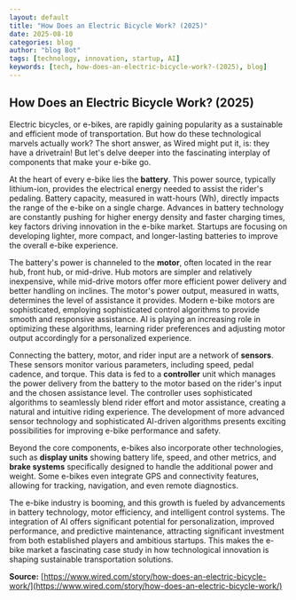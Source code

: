 ```yaml
---
layout: default
title: "How Does an Electric Bicycle Work? (2025)"
date: 2025-08-10
categories: blog
author: "blog Bot"
tags: [technology, innovation, startup, AI]
keywords: [tech, how-does-an-electric-bicycle-work?-(2025), blog]
---
```


## How Does an Electric Bicycle Work? (2025)

Electric bicycles, or e-bikes, are rapidly gaining popularity as a sustainable and efficient mode of transportation. But how do these technological marvels actually work?  The short answer, as Wired might put it, is: they have a drivetrain! But let's delve deeper into the fascinating interplay of components that make your e-bike go.

At the heart of every e-bike lies the **battery**. This power source, typically lithium-ion, provides the electrical energy needed to assist the rider's pedaling.  Battery capacity, measured in watt-hours (Wh), directly impacts the range of the e-bike on a single charge.  Advances in battery technology are constantly pushing for higher energy density and faster charging times, key factors driving innovation in the e-bike market.  Startups are focusing on developing lighter, more compact, and longer-lasting batteries to improve the overall e-bike experience.

The battery's power is channeled to the **motor**, often located in the rear hub, front hub, or mid-drive.  Hub motors are simpler and relatively inexpensive, while mid-drive motors offer more efficient power delivery and better handling on inclines.  The motor's power output, measured in watts, determines the level of assistance it provides.  Modern e-bike motors are sophisticated, employing sophisticated control algorithms to provide smooth and responsive assistance.  AI is playing an increasing role in optimizing these algorithms, learning rider preferences and adjusting motor output accordingly for a personalized experience.

Connecting the battery, motor, and rider input are a network of **sensors**.  These sensors monitor various parameters, including speed, pedal cadence, and torque.  This data is fed to a **controller** unit which manages the power delivery from the battery to the motor based on the rider's input and the chosen assistance level.  The controller uses sophisticated algorithms to seamlessly blend rider effort and motor assistance, creating a natural and intuitive riding experience.  The development of more advanced sensor technology and sophisticated AI-driven algorithms presents exciting possibilities for improving e-bike performance and safety.

Beyond the core components, e-bikes also incorporate other technologies, such as **display units** showing battery life, speed, and other metrics, and **brake systems** specifically designed to handle the additional power and weight.  Some e-bikes even integrate GPS and connectivity features, allowing for tracking, navigation, and even remote diagnostics.

The e-bike industry is booming, and this growth is fueled by advancements in battery technology, motor efficiency, and intelligent control systems. The integration of AI offers significant potential for personalization, improved performance, and predictive maintenance, attracting significant investment from both established players and ambitious startups. This makes the e-bike market a fascinating case study in how technological innovation is shaping sustainable transportation solutions.


**Source:** [https://www.wired.com/story/how-does-an-electric-bicycle-work/](https://www.wired.com/story/how-does-an-electric-bicycle-work/)